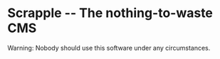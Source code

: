 Scrapple -- The nothing-to-waste CMS
====================================

Warning: Nobody should use this software under any circumstances.
